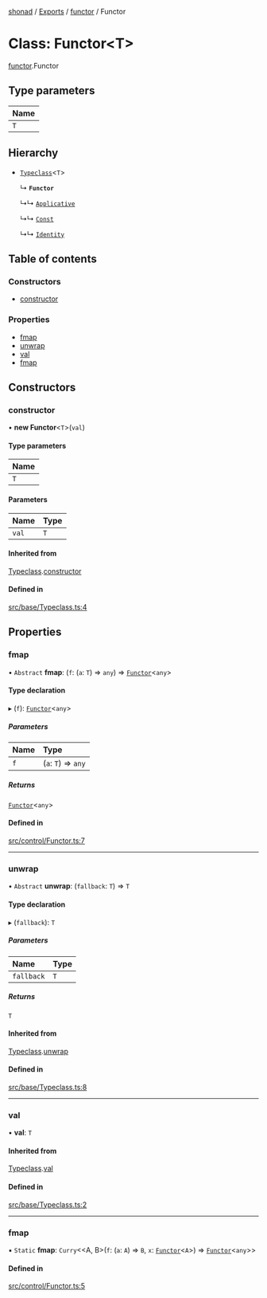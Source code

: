 [shonad](../README.md) / [Exports](../modules.md) / [functor](../modules/functor.md) / Functor

# Class: Functor<T\>

[functor](../modules/functor.md).Functor

## Type parameters

| Name |
| :------ |
| `T` |

## Hierarchy

- [`Typeclass`](typeclass.Typeclass.md)<`T`\>

  ↳ **`Functor`**

  ↳↳ [`Applicative`](applicative.Applicative.md)

  ↳↳ [`Const`](constFunctor.Const.md)

  ↳↳ [`Identity`](identity.Identity.md)

## Table of contents

### Constructors

- [constructor](functor.Functor.md#constructor)

### Properties

- [fmap](functor.Functor.md#fmap)
- [unwrap](functor.Functor.md#unwrap)
- [val](functor.Functor.md#val)
- [fmap](functor.Functor.md#fmap-1)

## Constructors

### constructor

• **new Functor**<`T`\>(`val`)

#### Type parameters

| Name |
| :------ |
| `T` |

#### Parameters

| Name | Type |
| :------ | :------ |
| `val` | `T` |

#### Inherited from

[Typeclass](typeclass.Typeclass.md).[constructor](typeclass.Typeclass.md#constructor)

#### Defined in

[src/base/Typeclass.ts:4](https://github.com/jonlaing/shonad/blob/299d147/src/base/Typeclass.ts#L4)

## Properties

### fmap

• `Abstract` **fmap**: (`f`: (`a`: `T`) => `any`) => [`Functor`](functor.Functor.md)<`any`\>

#### Type declaration

▸ (`f`): [`Functor`](functor.Functor.md)<`any`\>

##### Parameters

| Name | Type |
| :------ | :------ |
| `f` | (`a`: `T`) => `any` |

##### Returns

[`Functor`](functor.Functor.md)<`any`\>

#### Defined in

[src/control/Functor.ts:7](https://github.com/jonlaing/shonad/blob/299d147/src/control/Functor.ts#L7)

___

### unwrap

• `Abstract` **unwrap**: (`fallback`: `T`) => `T`

#### Type declaration

▸ (`fallback`): `T`

##### Parameters

| Name | Type |
| :------ | :------ |
| `fallback` | `T` |

##### Returns

`T`

#### Inherited from

[Typeclass](typeclass.Typeclass.md).[unwrap](typeclass.Typeclass.md#unwrap)

#### Defined in

[src/base/Typeclass.ts:8](https://github.com/jonlaing/shonad/blob/299d147/src/base/Typeclass.ts#L8)

___

### val

• **val**: `T`

#### Inherited from

[Typeclass](typeclass.Typeclass.md).[val](typeclass.Typeclass.md#val)

#### Defined in

[src/base/Typeclass.ts:2](https://github.com/jonlaing/shonad/blob/299d147/src/base/Typeclass.ts#L2)

___

### fmap

▪ `Static` **fmap**: `Curry`<<A, B\>(`f`: (`a`: `A`) => `B`, `x`: [`Functor`](functor.Functor.md)<`A`\>) => [`Functor`](functor.Functor.md)<`any`\>\>

#### Defined in

[src/control/Functor.ts:5](https://github.com/jonlaing/shonad/blob/299d147/src/control/Functor.ts#L5)
